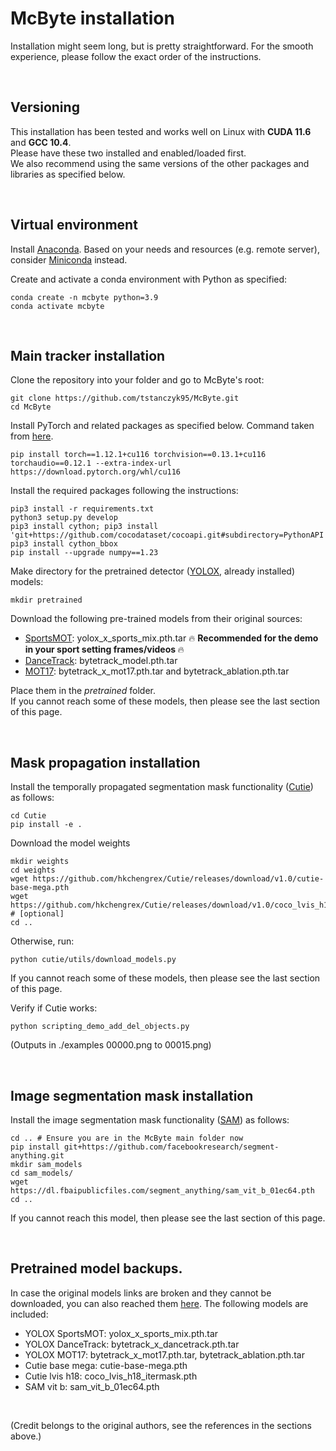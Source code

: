 # McByte installation

Installation might seem long, but is pretty straightforward. For the smooth experience, please follow the exact order of the instructions.

<br/>

## Versioning

This installation has been tested and works well on Linux with <b>CUDA 11.6</b> and <b>GCC 10.4</b>.<br/>
Please have these two installed and enabled/loaded first.<br/>
We also recommend using the same versions of the other packages and libraries as specified below.

<br/>

## Virtual environment

Install [Anaconda](https://www.anaconda.com/docs/getting-started/anaconda/install). Based on your needs and resources (e.g. remote server), consider [Miniconda](https://www.anaconda.com/docs/getting-started/miniconda/install) instead.


Create and activate a conda environment with Python as specified:
```
conda create -n mcbyte python=3.9
conda activate mcbyte
```

<br/>

## Main tracker installation

Clone the repository into your folder and go to McByte's root:
```
git clone https://github.com/tstanczyk95/McByte.git
cd McByte
```

Install PyTorch and related packages as specified below. Command taken from [here](https://pytorch.org/get-started/previous-versions/). 
```
pip install torch==1.12.1+cu116 torchvision==0.13.1+cu116 torchaudio==0.12.1 --extra-index-url https://download.pytorch.org/whl/cu116
```

Install the required packages following the instructions:
```
pip3 install -r requirements.txt
python3 setup.py develop
pip3 install cython; pip3 install 'git+https://github.com/cocodataset/cocoapi.git#subdirectory=PythonAPI'
pip3 install cython_bbox
pip install --upgrade numpy==1.23
```

Make directory for the pretrained detector ([YOLOX](https://github.com/Megvii-BaseDetection/YOLOX), already installed) models:
```
mkdir pretrained
```

Download the following pre-trained models from their original sources:
- [SportsMOT](https://github.com/MCG-NJU/MixSort?tab=readme-ov-file#model-zoo): yolox_x_sports_mix.pth.tar 🔥 <b> Recommended for the demo in your sport setting frames/videos </b> 🔥
- [DanceTrack](https://huggingface.co/noahcao/dancetrack_models/tree/main/bytetrack_models): bytetrack_model.pth.tar
- [MOT17](https://github.com/FoundationVision/ByteTrack?tab=readme-ov-file#model-zoo): bytetrack_x_mot17.pth.tar and bytetrack_ablation.pth.tar

Place them in the <i>pretrained</i> folder.<br/>
If you cannot reach some of these models, then please see the last section of this page.

<br/>

## Mask propagation installation

Install the temporally propagated segmentation mask functionality ([Cutie](https://github.com/hkchengrex/Cutie/tree/main)) as follows:

```
cd Cutie
pip install -e .
```

Download the model weights
```
mkdir weights
cd weights
wget https://github.com/hkchengrex/Cutie/releases/download/v1.0/cutie-base-mega.pth
wget https://github.com/hkchengrex/Cutie/releases/download/v1.0/coco_lvis_h18_itermask.pth # [optional]
cd ..
```
Otherwise, run: 
```
python cutie/utils/download_models.py
```
If you cannot reach some of these models, then please see the last section of this page.


Verify if Cutie works:
```
python scripting_demo_add_del_objects.py
```
(Outputs in ./examples 00000.png to 00015.png)

<br/>

## Image segmentation mask installation

Install the image segmentation mask functionality ([SAM](https://github.com/facebookresearch/segment-anything)) as follows:
```
cd .. # Ensure you are in the McByte main folder now
pip install git+https://github.com/facebookresearch/segment-anything.git
mkdir sam_models
cd sam_models/
wget https://dl.fbaipublicfiles.com/segment_anything/sam_vit_b_01ec64.pth
cd ..
```
If you cannot reach this model, then please see the last section of this page.

<br/>

## Pretrained model backups.

In case the original models links are broken and they cannot be downloaded, you can also reached them [here](https://drive.google.com/drive/folders/1yzzJk9dpJUY3lIHdkkFyGtKL2F-FenN6?usp=sharing). The following models are included: <br/>
- YOLOX SportsMOT: yolox_x_sports_mix.pth.tar
- YOLOX DanceTrack: bytetrack_x_dancetrack.pth.tar
- YOLOX MOT17: bytetrack_x_mot17.pth.tar, bytetrack_ablation.pth.tar
- Cutie base mega: cutie-base-mega.pth
- Cutie lvis h18: coco_lvis_h18_itermask.pth
- SAM vit b: sam_vit_b_01ec64.pth
<br/>

(Credit belongs to the original authors, see the references in the sections above.)

